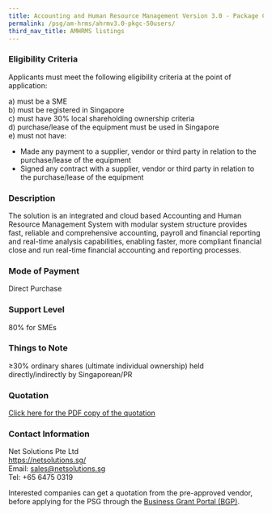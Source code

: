 ```yaml
---
title: Accounting and Human Resource Management Version 3.0 - Package C (50 Users)
permalink: /psg/am-hrms/ahrmv3.0-pkgc-50users/
third_nav_title: AMHRMS listings
---
```


### Eligibility Criteria

Applicants must meet the following eligibility criteria at the point of application:

a) must be a SME <br>
b) must be registered in Singapore <br>
c) must have 30% local shareholding ownership criteria <br>
d) purchase/lease of the equipment must be used in Singapore <br>
e) must not have:
- Made any payment to a supplier, vendor or third party in relation to the purchase/lease of the equipment
- Signed any contract with a supplier, vendor or third party in relation to the purchase/lease of the equipment

### Description

The solution is an integrated and cloud based Accounting and Human Resource Management System with modular system structure provides fast, reliable and comprehensive accounting, payroll and financial reporting and real-time analysis capabilities, enabling faster, more compliant financial close and run real-time financial accounting and reporting processes.

### Mode of Payment
Direct Purchase

### Support Level
80% for SMEs

### Things to Note
≥30% ordinary shares (ultimate individual ownership) held directly/indirectly by Singaporean/PR

### Quotation

<a href="/images/psg-pdf/EPOS-EnhancedPOSVersion2-Package1.pdf" target="_blank">Click here for the PDF copy of the quotation</a>

### Contact Information
Net Solutions Pte Ltd <br>
<https://netsolutions.sg/> <br>
Email: <sales@netsolutions.sg> <br>
Tel: +65 6475 0319<br>

Interested companies can get a quotation from the pre-approved vendor, before applying for the PSG through the <a target="_blank" href="https://www.businessgrants.gov.sg/">Business Grant Portal (BGP)</a>.